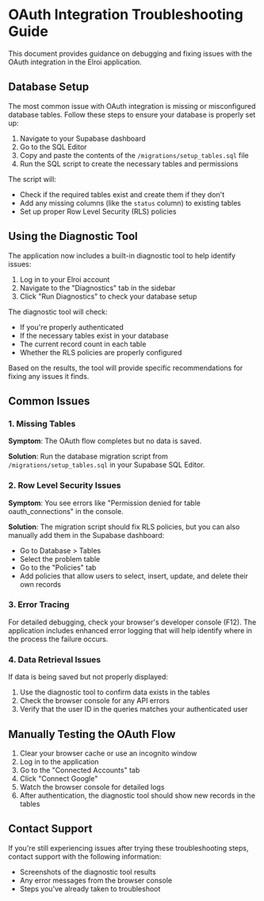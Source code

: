 # OAuth Integration Troubleshooting Guide

This document provides guidance on debugging and fixing issues with the OAuth integration in the Elroi application.

## Database Setup

The most common issue with OAuth integration is missing or misconfigured database tables. Follow these steps to ensure your database is properly set up:

1. Navigate to your Supabase dashboard
2. Go to the SQL Editor
3. Copy and paste the contents of the `/migrations/setup_tables.sql` file
4. Run the SQL script to create the necessary tables and permissions

The script will:
- Check if the required tables exist and create them if they don't
- Add any missing columns (like the `status` column) to existing tables
- Set up proper Row Level Security (RLS) policies

## Using the Diagnostic Tool

The application now includes a built-in diagnostic tool to help identify issues:

1. Log in to your Elroi account
2. Navigate to the "Diagnostics" tab in the sidebar
3. Click "Run Diagnostics" to check your database setup

The diagnostic tool will check:
- If you're properly authenticated
- If the necessary tables exist in your database
- The current record count in each table
- Whether the RLS policies are properly configured

Based on the results, the tool will provide specific recommendations for fixing any issues it finds.

## Common Issues

### 1. Missing Tables

**Symptom**: The OAuth flow completes but no data is saved.

**Solution**: Run the database migration script from `/migrations/setup_tables.sql` in your Supabase SQL Editor.

### 2. Row Level Security Issues

**Symptom**: You see errors like "Permission denied for table oauth_connections" in the console.

**Solution**: The migration script should fix RLS policies, but you can also manually add them in the Supabase dashboard:
- Go to Database > Tables
- Select the problem table
- Go to the "Policies" tab
- Add policies that allow users to select, insert, update, and delete their own records

### 3. Error Tracing

For detailed debugging, check your browser's developer console (F12). The application includes enhanced error logging that will help identify where in the process the failure occurs.

### 4. Data Retrieval Issues

If data is being saved but not properly displayed:

1. Use the diagnostic tool to confirm data exists in the tables
2. Check the browser console for any API errors
3. Verify that the user ID in the queries matches your authenticated user

## Manually Testing the OAuth Flow

1. Clear your browser cache or use an incognito window
2. Log in to the application
3. Go to the "Connected Accounts" tab
4. Click "Connect Google"
5. Watch the browser console for detailed logs
6. After authentication, the diagnostic tool should show new records in the tables

## Contact Support

If you're still experiencing issues after trying these troubleshooting steps, contact support with the following information:
- Screenshots of the diagnostic tool results
- Any error messages from the browser console
- Steps you've already taken to troubleshoot 